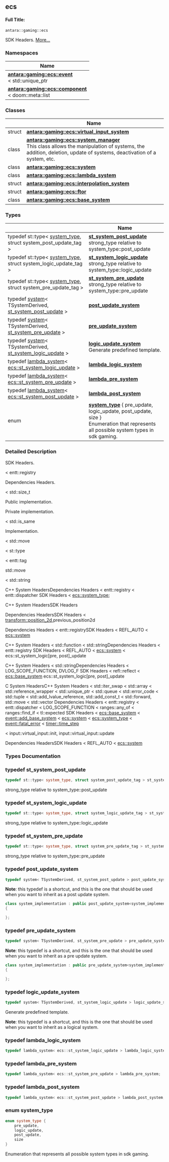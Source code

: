 

## ecs

#### Full Title:
```
antara::gaming::ecs
```




SDK Headers.  [More...](#detailed-description)





### Namespaces

| Name           |
| -------------- |
| **[antara::gaming::ecs::event](Namespaces/namespaceantara_1_1gaming_1_1ecs_1_1event.md)** <br>< std::unique_ptr  |
| **[antara::gaming::ecs::component](Namespaces/namespaceantara_1_1gaming_1_1ecs_1_1component.md)** <br>< doom::meta::list  |

### Classes

|                | Name           |
| -------------- | -------------- |
| struct | **[antara::gaming::ecs::virtual_input_system](Classes/structantara_1_1gaming_1_1ecs_1_1virtual__input__system.md)**  |
| class | **[antara::gaming::ecs::system_manager](Classes/classantara_1_1gaming_1_1ecs_1_1system__manager.md)** <br>This class allows the manipulation of systems, the addition, deletion, update of systems, deactivation of a system, etc.  |
| class | **[antara::gaming::ecs::system](Classes/classantara_1_1gaming_1_1ecs_1_1system.md)**  |
| class | **[antara::gaming::ecs::lambda_system](Classes/classantara_1_1gaming_1_1ecs_1_1lambda__system.md)**  |
| struct | **[antara::gaming::ecs::interpolation_system](Classes/structantara_1_1gaming_1_1ecs_1_1interpolation__system.md)**  |
| struct | **[antara::gaming::ecs::ftor](Classes/structantara_1_1gaming_1_1ecs_1_1ftor.md)**  |
| class | **[antara::gaming::ecs::base_system](Classes/classantara_1_1gaming_1_1ecs_1_1base__system.md)**  |

### Types

|                | Name           |
| -------------- | -------------- |
| typedef st::type< [system_type](Namespaces/namespaceantara_1_1gaming_1_1ecs.md#enum-system_type), struct system_post_update_tag > | **[st_system_post_update](Namespaces/namespaceantara_1_1gaming_1_1ecs.md#typedef-st_system_post_update)** <br>strong_type relative to system_type::post_update  |
| typedef st::type< [system_type](Namespaces/namespaceantara_1_1gaming_1_1ecs.md#enum-system_type), struct system_logic_update_tag > | **[st_system_logic_update](Namespaces/namespaceantara_1_1gaming_1_1ecs.md#typedef-st_system_logic_update)** <br>strong_type relative to system_type::logic_update  |
| typedef st::type< [system_type](Namespaces/namespaceantara_1_1gaming_1_1ecs.md#enum-system_type), struct system_pre_update_tag > | **[st_system_pre_update](Namespaces/namespaceantara_1_1gaming_1_1ecs.md#typedef-st_system_pre_update)** <br>strong_type relative to system_type::pre_update  |
| typedef [system](Classes/classantara_1_1gaming_1_1ecs_1_1system.md)< TSystemDerived, [st_system_post_update](Namespaces/namespaceantara_1_1gaming_1_1ecs.md#typedef-st_system_post_update) > | **[post_update_system](Namespaces/namespaceantara_1_1gaming_1_1ecs.md#typedef-post_update_system)**  |
| typedef [system](Classes/classantara_1_1gaming_1_1ecs_1_1system.md)< TSystemDerived, [st_system_pre_update](Namespaces/namespaceantara_1_1gaming_1_1ecs.md#typedef-st_system_pre_update) > | **[pre_update_system](Namespaces/namespaceantara_1_1gaming_1_1ecs.md#typedef-pre_update_system)**  |
| typedef [system](Classes/classantara_1_1gaming_1_1ecs_1_1system.md)< TSystemDerived, [st_system_logic_update](Namespaces/namespaceantara_1_1gaming_1_1ecs.md#typedef-st_system_logic_update) > | **[logic_update_system](Namespaces/namespaceantara_1_1gaming_1_1ecs.md#typedef-logic_update_system)** <br>Generate predefined template.  |
| typedef [lambda_system](Classes/classantara_1_1gaming_1_1ecs_1_1lambda__system.md)< [ecs::st_system_logic_update](Namespaces/namespaceantara_1_1gaming_1_1ecs.md#typedef-st_system_logic_update) > | **[lambda_logic_system](Namespaces/namespaceantara_1_1gaming_1_1ecs.md#typedef-lambda_logic_system)**  |
| typedef [lambda_system](Classes/classantara_1_1gaming_1_1ecs_1_1lambda__system.md)< [ecs::st_system_pre_update](Namespaces/namespaceantara_1_1gaming_1_1ecs.md#typedef-st_system_pre_update) > | **[lambda_pre_system](Namespaces/namespaceantara_1_1gaming_1_1ecs.md#typedef-lambda_pre_system)**  |
| typedef [lambda_system](Classes/classantara_1_1gaming_1_1ecs_1_1lambda__system.md)< [ecs::st_system_post_update](Namespaces/namespaceantara_1_1gaming_1_1ecs.md#typedef-st_system_post_update) > | **[lambda_post_system](Namespaces/namespaceantara_1_1gaming_1_1ecs.md#typedef-lambda_post_system)**  |
| enum | **[system_type](Namespaces/namespaceantara_1_1gaming_1_1ecs.md#enum-system_type)** { pre_update, logic_update, post_update, size }<br>Enumeration that represents all possible system types in sdk gaming.  |






### Detailed Description

SDK Headers. 

























< entt::registry

Dependencies Headers.

< std::size_t

Public implementation.

Private implementation.

< std::is_same

Implementation.

< std::move

< st::type

< entt::tag

std::move

< std::string

C++ System HeadersDependencies Headers < entt::registry < entt::dispatcher SDK Headers < [ecs::system_type](Namespaces/namespaceantara_1_1gaming_1_1ecs.md#enum-system_type);

C++ System HeadersSDK Headers

Dependencies HeadersSDK Headers < [transform::position_2d](Classes/structantara_1_1gaming_1_1transform_1_1position__2d.md),previous_position2d

Dependencies Headers < entt::registrySDK Headers < REFL_AUTO < [ecs::system](Classes/classantara_1_1gaming_1_1ecs_1_1system.md)

C++ System Headers < std::function < std::stringDependencies Headers < entt::registry SDK Headers < REFL_AUTO < [ecs::system](Classes/classantara_1_1gaming_1_1ecs_1_1system.md) < ecs::st_system_logic[pre, post]_update

C++ System Headers < std::stringDependencies Headers < LOG_SCOPE_FUNCTION, DVLOG_F SDK Headers < refl::reflect < [ecs::base_system](Classes/classantara_1_1gaming_1_1ecs_1_1base__system.md) ecs::st_system_logic[pre, post]_update

C System HeadersC++ System Headers < std::iter_swap < std::array < std::reference_wrapper < std::unique_ptr < std::queue < std::error_code < std::tuple < std::add_lvalue_reference, std::add_const_t < std::forward, std::move < std::vector Dependencies Headers < entt::registry < entt::dispatcher < LOG_SCOPE_FUNCTION < ranges::any_of < ranges::find_if < tl::expected SDK Headers < [ecs::base_system](Classes/classantara_1_1gaming_1_1ecs_1_1base__system.md) < [event::add_base_system](Classes/structantara_1_1gaming_1_1ecs_1_1event_1_1add__base__system.md) < [ecs::system](Classes/classantara_1_1gaming_1_1ecs_1_1system.md) < [ecs::system_type](Namespaces/namespaceantara_1_1gaming_1_1ecs.md#enum-system_type) < [event::fatal_error](Classes/structantara_1_1gaming_1_1event_1_1fatal__error.md) < [timer::time_step](Classes/classantara_1_1gaming_1_1timer_1_1time__step.md)

< input::virtual_input::init, input::virtual_input::update

Dependencies HeadersSDK Headers < REFL_AUTO < [ecs::system](Classes/classantara_1_1gaming_1_1ecs_1_1system.md)



### Types Documentation

### typedef st_system_post_update

```cpp
typedef st::type< system_type, struct system_post_update_tag > st_system_post_update;
```

strong_type relative to system_type::post_update 



























### typedef st_system_logic_update

```cpp
typedef st::type< system_type, struct system_logic_update_tag > st_system_logic_update;
```

strong_type relative to system_type::logic_update 



























### typedef st_system_pre_update

```cpp
typedef st::type< system_type, struct system_pre_update_tag > st_system_pre_update;
```

strong_type relative to system_type::pre_update 



























### typedef post_update_system

```cpp
typedef system< TSystemDerived, st_system_post_update > post_update_system;
```












**Note**: this typedef is a shortcut, and this is the one that should be used when you want to inherit as a post update system. 

```cpp
class system_implementation : public post_update_system<system_implementation>
{

};
```
















### typedef pre_update_system

```cpp
typedef system< TSystemDerived, st_system_pre_update > pre_update_system;
```












**Note**: this typedef is a shortcut, and this is the one that should be used when you want to inherit as a pre update system. 

```cpp
class system_implementation : public pre_update_system<system_implementation>
{

};
```
















### typedef logic_update_system

```cpp
typedef system< TSystemDerived, st_system_logic_update > logic_update_system;
```

Generate predefined template. 











**Note**: this typedef is a shortcut, and this is the one that should be used when you want to inherit as a logical system. 
















### typedef lambda_logic_system

```cpp
typedef lambda_system< ecs::st_system_logic_update > lambda_logic_system;
```




























### typedef lambda_pre_system

```cpp
typedef lambda_system< ecs::st_system_pre_update > lambda_pre_system;
```




























### typedef lambda_post_system

```cpp
typedef lambda_system< ecs::st_system_post_update > lambda_post_system;
```




























### enum system_type

```cpp
enum system_type {
    pre_update,
    logic_update,
    post_update,
    size
}
```

Enumeration that represents all possible system types in sdk gaming. 



































